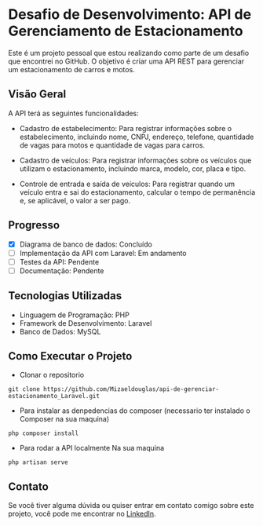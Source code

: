 # Desafio de Desenvolvimento: API de Gerenciamento de Estacionamento

Este é um projeto pessoal que estou realizando como parte de um desafio que encontrei no GitHub. O objetivo é criar uma API REST para gerenciar um estacionamento de carros e motos.

## Visão Geral

A API terá as seguintes funcionalidades:

- Cadastro de estabelecimento: Para registrar informações sobre o estabelecimento, incluindo nome, CNPJ, endereço, telefone, quantidade de vagas para motos e quantidade de vagas para carros.

- Cadastro de veículos: Para registrar informações sobre os veículos que utilizam o estacionamento, incluindo marca, modelo, cor, placa e tipo.

- Controle de entrada e saída de veículos: Para registrar quando um veículo entra e sai do estacionamento, calcular o tempo de permanência e, se aplicável, o valor a ser pago.

## Progresso

- [x] Diagrama de banco de dados: Concluído
- [ ] Implementação da API com Laravel: Em andamento
- [ ] Testes da API: Pendente
- [ ] Documentação: Pendente

## Tecnologias Utilizadas

- Linguagem de Programação: PHP
- Framework de Desenvolvimento: Laravel
- Banco de Dados: MySQL

## Como Executar o Projeto


- Clonar o repositorio

```code
git clone https://github.com/Mizaeldouglas/api-de-gerenciar-estacionamento_Laravel.git
```

- Para instalar as denpedencias do composer (necessario ter instalado o Composer na sua maquina)

```code
php composer install 
```

- Para rodar a API localmente Na sua maquina


```code
php artisan serve
```


## Contato

Se você tiver alguma dúvida ou quiser entrar em contato comigo sobre este projeto, você pode me encontrar no [LinkedIn](https://github.com/Mizaeldouglas/api-de-gerenciar-estacionamento_Laravel.git).


<br>
